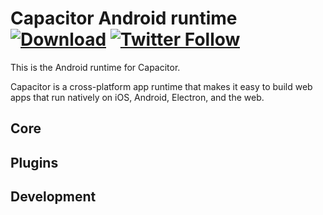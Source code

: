 # Capacitor Android runtime [![Download](https://img.shields.io/bintray/v/ionic-team/capacitor/capacitor-android.svg)](https://bintray.com/ionic-team/capacitor/capacitor-android/_latestVersion) [![Twitter Follow](https://img.shields.io/twitter/follow/getcapacitor.svg?style=social&label=Follow&style=flat-square)](https://twitter.com/getcapacitor)

This is the Android runtime for Capacitor.
 
Capacitor is a cross-platform app runtime that makes it easy to build web apps that run natively on iOS, Android, Electron, and the web.

## Core

## Plugins

## Development




